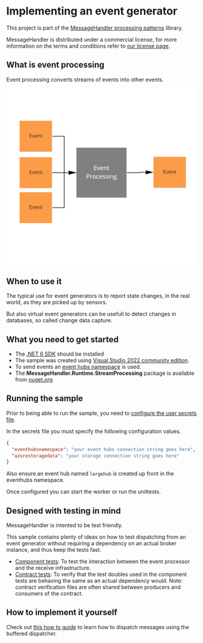 # Implementing an event generator

This project is part of the [MessageHandler processing patterns](https://www.messagehandler.net/patterns/) library.

MessageHandler is distributed under a commercial license, for more information on the terms and conditions refer to [our license page](https://www.messagehandler.net/license/).

## What is event processing

Event processing converts streams of events into other events.

![Event processing](./img/event-processing.jpg)

## When to use it

The typical use for event generators is to report state changes, in the real world, as they are picked up by sensors.

But also virtual event generators can be usefull to detect changes in databases, so called change data capture.

## What you need to get started

- The [.NET 6 SDK](https://dotnet.microsoft.com/en-us/download) should be installed
- The sample was created using [Visual Studio 2022 community edition](https://visualstudio.microsoft.com/vs/).
- To send events an [event hubs namespace](https://learn.microsoft.com/en-us/azure/event-hubs/event-hubs-create) is used.
- The **MessageHandler.Runtime.StreamProcessing** package is available from [nuget.org](https://www.nuget.org/packages/MessageHandler.Runtime.StreamProcessing/)

## Running the sample

Prior to being able to run the sample, you need to [configure the user secrets file](https://docs.microsoft.com/en-us/aspnet/core/security/app-secrets?view=aspnetcore-6.0&tabs=windows#manage-user-secrets-with-visual-studio).

In the secrets file you must specify the following configuration values.

```JSON
{
  "eventhubsnamespace": "your event hubs connection string goes here",
  "azurestoragedata": "your storage connection string goes here"
}
```

Also ensure an event hub named `largehub` is created up front in the eventhubs namespace.

Once configured you can start the worker or run the unittests.

## Designed with testing in mind

MessageHandler is intented to be test friendly.

This sample contains plenty of ideas on how to test dispatching from an event generator without requiring a dependency on an actual broker instance, and thus keep the tests fast.

- [Component tests](https://github.com/MessageHandler/MessageHandler.Quickstarts.EventProcessing/tree/master/src/Tests/ComponentTests): To test the interaction between the event processor and the receive infrastructure.
- [Contract tests](https://github.com/MessageHandler/MessageHandler.Quickstarts.EventProcessing/tree/master/src/Tests/ContractTests): To verify that the test doubles used in the component tests are behaving the same as an actual dependency would. Note: contract verification files are often shared between producers and consumers of the contract.

## How to implement it yourself

Check out [this how to guide](https://www.messagehandler.net/docs/guides/stream-processing/configuration/) to learn how to dispatch messages using the buffered dispatcher.